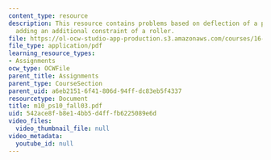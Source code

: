 ```yaml
---
content_type: resource
description: This resource contains problems based on deflection of a point after
  adding an additional constraint of a roller.
file: https://ol-ocw-studio-app-production.s3.amazonaws.com/courses/16-01-unified-engineering-i-ii-iii-iv-fall-2005-spring-2006/542ace8fb8e14bb5d4fffb6225089e6d_m10_ps10_fall03.pdf
file_type: application/pdf
learning_resource_types:
- Assignments
ocw_type: OCWFile
parent_title: Assignments
parent_type: CourseSection
parent_uid: a6eb2151-6f41-806d-94ff-dc83eb5f4337
resourcetype: Document
title: m10_ps10_fall03.pdf
uid: 542ace8f-b8e1-4bb5-d4ff-fb6225089e6d
video_files:
  video_thumbnail_file: null
video_metadata:
  youtube_id: null
---
```

